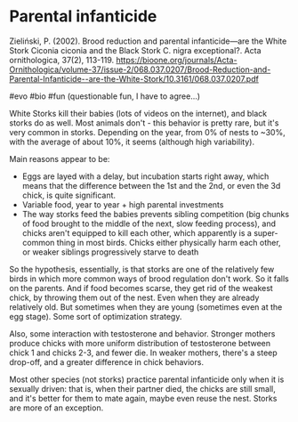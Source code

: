 # Parental infanticide

Zieliński, P. (2002). Brood reduction and parental infanticide—are the White Stork Ciconia ciconia and the Black Stork C. nigra exceptional?. Acta ornithologica, 37(2), 113-119.
https://bioone.org/journals/Acta-Ornithologica/volume-37/issue-2/068.037.0207/Brood-Reduction-and-Parental-Infanticide--are-the-White-Stork/10.3161/068.037.0207.pdf

#evo #bio #fun (questionable fun, I have to agree...)

White Storks kill their babies (lots of videos on the internet), and black storks do as well. Most animals don't - this behavior is pretty rare, but it's very common in storks. Depending on the year, from 0% of nests to ~30%, with the average of about 10%, it seems (although high variability).

Main reasons appear to be:

* Eggs are layed with a delay, but incubation starts right away, which means that the difference between the 1st and the 2nd, or even the 3d chick, is quite significant.
* Variable food, year to year + high parental investments
* The way storks feed the babies prevents sibling competition (big chunks of food brought to the middle of the next, slow feeding process), and chicks aren't equipped to kill each other, which apparently is a super-common thing in most birds. Chicks either physically harm each other, or weaker siblings progressively starve to death

So the hypothesis, essentially, is that storks are one of the relatively few birds in which more common ways of brood regulation don't work. So it falls on the parents. And if food becomes scarse, they get rid of the weakest chick, by throwing them out of the nest. Even when they are already relatively old. But sometimes when they are young (sometimes even at the egg stage). Some sort of optimization strategy.

Also, some interaction with testosterone and behavior. Stronger mothers produce chicks with more uniform distribution of testosterone between chick 1 and chicks 2-3, and fewer die. In weaker mothers, there's a steep drop-off, and a greater difference in chick behaviors.

Most other species (not storks) practice parental infanticide only when it is sexually driven: that is, when their partner died, the chicks are still small, and it's better for them to mate again, maybe even reuse the nest. Storks are more of an exception.